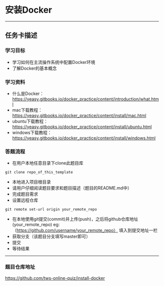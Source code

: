 # 安装Docker

-----------------------------------------------

## 任务卡描述

### 学习目标

- 学习如何在主流操作系统中配置Docker环境
- 了解Docker的基本概念

### 学习资料

- 什么是Docker：https://yeasy.gitbooks.io/docker_practice/content/introduction/what.html
- mac下载教程：https://yeasy.gitbooks.io/docker_practice/content/install/mac.html
- ubuntu下载教程：https://yeasy.gitbooks.io/docker_practice/content/install/ubuntu.html 
- windows下载教程：https://yeasy.gitbooks.io/docker_practice/content/install/windows.html

### 答题流程

- 在用户本地任意目录下clone此题目库 
```
git clone repo_of_this_template
```
- 本地进入项目根目录
- 请用户仔细阅读题目要求和题目描述（题目的README.md中）
- 完成题目需求
- 设置远程仓库
````
git remote set-url origin your_remote_repo
````
- 在本地使用git提交(commit)并上传(push)，之后将github仓库地址(your_remote_repo) eg:（https://github.com/username/your_remote_repo） 填入到提交地址一栏
- 获取分支（该题目分支填写master即可）
- 提交
- 等待结果

---------------------------------------------------------------------------

### 题目仓库地址
https://github.com/tws-online-quiz/install-docker